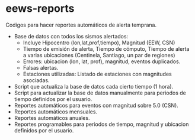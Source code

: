 # eews-reports

Codigos para hacer reportes automáticos de alerta temprana.

- Base de datos con todos los sismos alertados:
    - Incluye Hipocentro (lon,lat,prof,tiempo), Magnitud (EEW, CSN)
    - Tiempo de emisión de alerta, Tiempo de cómputo, Tiempo de alerta a varias ubicaciones (Centinela, Santiago, un par de regiones)
    - Errores: ubicacion (lon, lat, prof), magnitud, eventos duplicados.
    - Falsas alertas.
    - Estaciones utilizadas: Listado de estaciones con magnitudes asociadas.
- Script que actualiza la base de datos cada cierto tiempo (1 hora).
- Script para actualizar la base de datos manualmente para periodos de tiempo definidos por el usuario.
- Reportes automáticos para eventos con magnitud sobre 5.0 (CSN).
- Reportes automáticos mensuales.
- Reportes automáticos anuales.
- Reportes programables para periodos de tiempo, magnitud y ubicacion definidos por el usuario.




